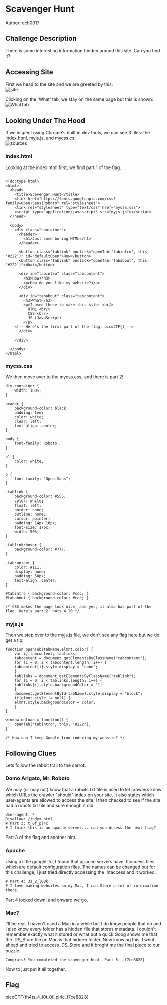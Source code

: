 # Scavenger Hunt
Author: dch0017

## Challenge Description
There is some interesting information hidden around this site. Can you find it?

## Accessing Site
First we head to the site and we are greeted by this: </br>
![site](./website.png)
</br>

Clicking on the 'What' tab, we stay on the same page but this is shown:</br>
![WhatTab](./whattab.png)
</br>

## Looking Under The Hood
If we inspect using Chrome's built in dev tools, we can see 3 files: the index.html, myjs.js, and mycss.cs. </br>
![sources](./sources.png)
</br>

### Index.html
Looking at the index.html first, we find part 1 of the flag.
```

<!doctype html>
<html>
  <head>
    <title>Scavenger Hunt</title>
    <link href="https://fonts.googleapis.com/css?family=Open+Sans|Roboto" rel="stylesheet">
    <link rel="stylesheet" type="text/css" href="mycss.css">
    <script type="application/javascript" src="myjs.js"></script>
  </head>

  <body>
    <div class="container">
      <header>
		<h1>Just some boring HTML</h1>
      </header>

      <button class="tablink" onclick="openTab('tabintro', this, '#222')" id="defaultOpen">How</button>
      <button class="tablink" onclick="openTab('tababout', this, '#222')">What</button>

      <div id="tabintro" class="tabcontent">
		<h3>How</h3>
		<p>How do you like my website?</p>
      </div>

      <div id="tababout" class="tabcontent">
		<h3>What</h3>
		<p>I used these to make this site: <br/>
		  HTML <br/>
		  CSS <br/>
		  JS (JavaScript)
		</p>
	<!-- Here's the first part of the flag: picoCTF{t -->
      </div>

    </div>

  </body>
</html>

```
### mycss.css
We then move over to the mycss.css, and there is part 2!</br>
```
div.container {
    width: 100%;
}

header {
    background-color: black;
    padding: 1em;
    color: white;
    clear: left;
    text-align: center;
}

body {
    font-family: Roboto;
}

h1 {
    color: white;
}

p {
    font-family: "Open Sans";
}

.tablink {
    background-color: #555;
    color: white;
    float: left;
    border: none;
    outline: none;
    cursor: pointer;
    padding: 14px 16px;
    font-size: 17px;
    width: 50%;
}

.tablink:hover {
    background-color: #777;
}

.tabcontent {
    color: #111;
    display: none;
    padding: 50px;
    text-align: center;
}

#tabintro { background-color: #ccc; }
#tababout { background-color: #ccc; }

/* CSS makes the page look nice, and yes, it also has part of the flag. Here's part 2: h4ts_4_l0 */
```

### myjs.js
Then we step over to the myjs.js file, we don't see any flag here but we do get a tip:

```
function openTab(tabName,elmnt,color) {
    var i, tabcontent, tablinks;
    tabcontent = document.getElementsByClassName("tabcontent");
    for (i = 0; i < tabcontent.length; i++) {
	tabcontent[i].style.display = "none";
    }
    tablinks = document.getElementsByClassName("tablink");
    for (i = 0; i < tablinks.length; i++) {
	tablinks[i].style.backgroundColor = "";
    }
    document.getElementById(tabName).style.display = "block";
    if(elmnt.style != null) {
	elmnt.style.backgroundColor = color;
    }
}

window.onload = function() {
    openTab('tabintro', this, '#222');
}

/* How can I keep Google from indexing my website? */

```

## Following Clues

Lets follow the rabbit trail to the carrot. 
### Domo Arigato, Mr. Roboto

We may (or may not) know that a robots.txt file is used to let crawlers know which URLs the crawler "should" index on your site. It also states which user-agents are allowed to access the site. I then checked to see if the site had a robots.txt file and sure enough it did. 
```
User-agent: *
Disallow: /index.html
# Part 3: t_0f_pl4c
# I think this is an apache server... can you Access the next flag?
```
Part 3 of the flag and another hint.

### Apache
Using a little google-fu, I found that apache servers have .htaccess files which are default configuration files. The names can be changed but for this challenge, I just tried directly accessing the .htaccess and it worked. 

```
# Part 4: 3s_2_lO0k
# I love making websites on my Mac, I can Store a lot of information there.
```
Part 4 locked down, and onward we go.

### Mac?
I'll be real, I haven't used a Mac in a while but I do know people that do and I also know every folder has a hidden file that stores metadata. I couldn't remember exactly what it stored or what but a quick Goog shows me that the .DS_Store file on Mac is that hidden folder. Now knowing this, I went ahead and tried to access .DS_Store and it broght me the final piece to our puzzle.

```
Congrats! You completed the scavenger hunt. Part 5: _f7ce8828}
```
Now to just put it all together.

## Flag
picoCTF{th4ts_4_l0t_0f_pl4c_f7ce8828}